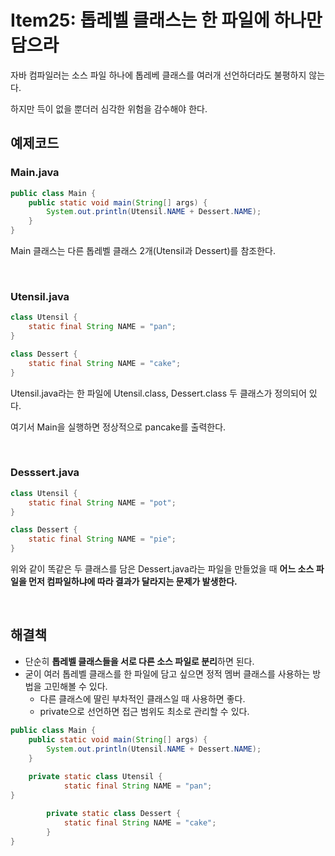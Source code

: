 # Item25: 톱레벨 클래스는 한 파일에 하나만 담으라

자바 컴파일러는 소스 파일 하나에 톱레베 클래스를 여러개 선언하더라도 불평하지 않는다.

하지만 득이 없을 뿐더러 심각한 위험을 감수해야 한다.

## 예제코드

### Main.java

~~~java
public class Main {
    public static void main(String[] args) {
        System.out.println(Utensil.NAME + Dessert.NAME);
    }
}
~~~

Main 클래스는 다른 톱레벨 클래스 2개(Utensil과 Dessert)를 참조한다.

</br >

### Utensil.java

~~~java
class Utensil {
    static final String NAME = "pan";
}

class Dessert {
    static final String NAME = "cake";
}
~~~

Utensil.java라는 한 파일에 Utensil.class, Dessert.class 두 클래스가 정의되어 있다.

여기서 Main을 실행하면 정상적으로 pancake를 출력한다.

</br >

### Desssert.java

~~~java
class Utensil {
    static final String NAME = "pot";
}

class Dessert {
    static final String NAME = "pie";
}
~~~

위와 같이 똑같은 두 클래스를 담은 Dessert.java라는 파일을 만들었을 때 **어느 소스 파일을 먼저 컴파일하냐에 따라 결과가 달라지는 문제가 발생한다.**

</br >

## 해결책

- 단순히 **톱레벨 클래스들을 서로 다른 소스 파일로 분리**하면 된다.
- 굳이 여러 톱레벨 클래스를 한 파일에 담고 싶으면 정적 멤버 클래스를 사용하는 방법을 고민해볼 수 있다.
  - 다른 클래스에 딸린 부차적인 클래스일 때 사용하면 좋다.
  - private으로 선언하면 접근 범위도 최소로 관리할 수 있다.

~~~java
public class Main {
    public static void main(String[] args) {
        System.out.println(Utensil.NAME + Dessert.NAME);
    }
    
    private static class Utensil {
    		static final String NAME = "pan";
}

		private static class Dessert {
    		static final String NAME = "cake";
		}
}
~~~